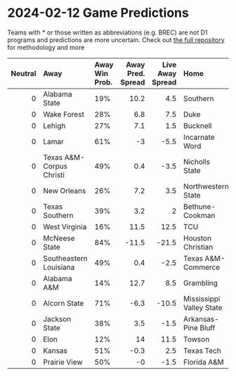 # 2024-02-12 Game Predictions
Teams with * or those written as abbreviations (e.g. BREC) are not D1 programs and predictions are more uncertain. Check out [the full repository](https://github.com/grdavis/college-basketball-elo) for methodology and more

|   Neutral | Away                     | Away Win Prob.   |   Away Pred. Spread |   Live Away Spread | Home                     | Home Win Prob.   |   Home Pred. Spread |
|----------:|:-------------------------|:-----------------|--------------------:|-------------------:|:-------------------------|:-----------------|--------------------:|
|         0 | Alabama State            | 19%              |                10.2 |                4.5 | Southern                 | 81%              |               -10.2 |
|         0 | Wake Forest              | 28%              |                 6.8 |                7.5 | Duke                     | 72%              |                -6.8 |
|         0 | Lehigh                   | 27%              |                 7.1 |                1.5 | Bucknell                 | 73%              |                -7.1 |
|         0 | Lamar                    | 61%              |                -3   |               -5.5 | Incarnate Word           | 39%              |                 3   |
|         0 | Texas A&M-Corpus Christi | 49%              |                 0.4 |               -3.5 | Nicholls State           | 51%              |                -0.4 |
|         0 | New Orleans              | 26%              |                 7.2 |                3.5 | Northwestern State       | 74%              |                -7.2 |
|         0 | Texas Southern           | 39%              |                 3.2 |                2   | Bethune-Cookman          | 61%              |                -3.2 |
|         0 | West Virginia            | 16%              |                11.5 |               12.5 | TCU                      | 84%              |               -11.5 |
|         0 | McNeese State            | 84%              |               -11.5 |              -21.5 | Houston Christian        | 16%              |                11.5 |
|         0 | Southeastern Louisiana   | 49%              |                 0.4 |               -2.5 | Texas A&M-Commerce       | 51%              |                -0.4 |
|         0 | Alabama A&M              | 14%              |                12.7 |                8.5 | Grambling                | 86%              |               -12.7 |
|         0 | Alcorn State             | 71%              |                -6.3 |              -10.5 | Mississippi Valley State | 29%              |                 6.3 |
|         0 | Jackson State            | 38%              |                 3.5 |               -1.5 | Arkansas-Pine Bluff      | 62%              |                -3.5 |
|         0 | Elon                     | 12%              |                14   |               11.5 | Towson                   | 88%              |               -14   |
|         0 | Kansas                   | 51%              |                -0.3 |                2.5 | Texas Tech               | 49%              |                 0.3 |
|         0 | Prairie View             | 50%              |                -0   |               -1.5 | Florida A&M              | 50%              |                 0   |
